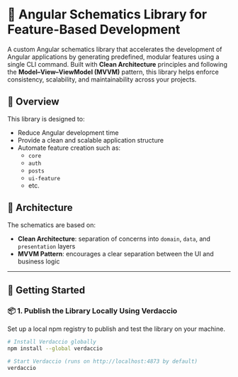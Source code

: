 # 🔧 Angular Schematics Library for Feature-Based Development

A custom Angular schematics library that accelerates the development of Angular applications by generating predefined, modular features using a single CLI command. Built with **Clean Architecture** principles and following the **Model–View–ViewModel (MVVM)** pattern, this library helps enforce consistency, scalability, and maintainability across your projects.

## 📌 Overview

This library is designed to:

- Reduce Angular development time
- Provide a clean and scalable application structure
- Automate feature creation such as:
  - `core`
  - `auth`
  - `posts`
  - `ui-feature`
  - etc.

## 🧱 Architecture

The schematics are based on:
- **Clean Architecture**: separation of concerns into `domain`, `data`, and `presentation` layers
- **MVVM Pattern**: encourages a clear separation between the UI and business logic

---

## 🚀 Getting Started

### 📦 1. Publish the Library Locally Using Verdaccio

Set up a local npm registry to publish and test the library on your machine.

```bash
# Install Verdaccio globally
npm install --global verdaccio

# Start Verdaccio (runs on http://localhost:4873 by default)
verdaccio
